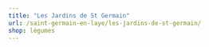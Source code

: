 ```yaml
---
title: "Les Jardins de St Germain"
url: /saint-germain-en-laye/les-jardins-de-st-germain/
shop: légumes
---
```

